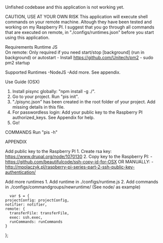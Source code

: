 
Unfished codebase and this application is not working yet.




CAUTION, USE AT YOUR OWN RISK
This application will execute shell commands on your remote machine. 
Altough they have been tested and working on my Raspberry PI.
I suggest that you go through all commands that are executed on remote, 
in "./configs/runtimes.json" before you start using this application.

Requirements
  Runtime JS   
    On remote: 
      Only required if you need start/stop [background] (run in background) or autostart
        - Install https://github.com/Unitech/pm2
        - sudo pm2 startup

Supported Runtimes
  -NodeJS
  -Add more. See appendix.

Use Guide (OSX)
    
  1. Install pisync globally: "npm install -g ./".  
  2. Go to your project. Run "pis init".
  3. "./pisync.json" has been created in the root folder of your project. Add missing details in this file.
  5. For passwordless login: Add your public key to the Raspberry PI authorized_keys. See Appendix for help. 
  5. Go!

COMMANDS
  Run "pis -h"
  
APPENDIX
 
  Add public key to the Raspberry PI
    1. Create rsa key: https://www.drupal.org/node/1070130
    2. Copy key to the Raspberry PI:
      -https://github.com/beautifulcode/ssh-copy-id-for-OSX
      OR MANUALLY:
      -http://mpolaczyk.pl/raspberry-pi-series-part-2-ssh-public-key-authentication/
      
      

  Add more runtimes
    1. Add runtime in ./configs/runtime.js
    2. Add commands in ./configs/commandgroups/newruntime/ (See node/ as example)      
    
    
      var $ = {
    projectConfig: projectConfig,
    notifier: notifier,    
    remote: {
      transferFile: transferFile,
      exec: ssh.exec,
      runCommands: runCommands      
    }

  };

